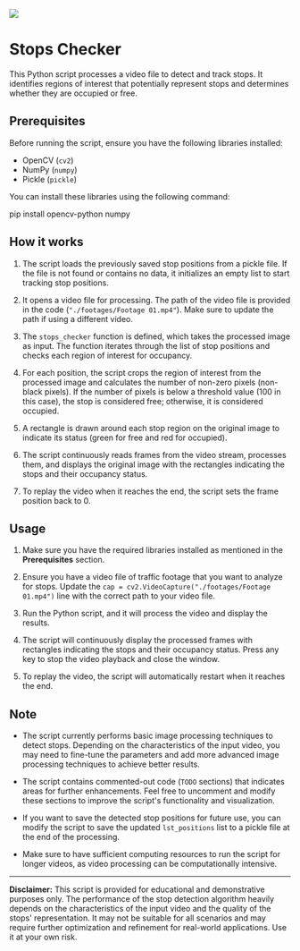 ![](https://github.com/HaithamAlhaji/CV-Truck-Stop/blob/main/footages/result.gif)

# Stops Checker

This Python script processes a video file to detect and track stops. It identifies regions of interest that potentially represent stops and determines whether they are occupied or free.

## Prerequisites

Before running the script, ensure you have the following libraries installed:

- OpenCV (`cv2`)
- NumPy (`numpy`)
- Pickle (`pickle`)

You can install these libraries using the following command:

pip install opencv-python numpy

## How it works

1. The script loads the previously saved stop positions from a pickle file. If the file is not found or contains no data, it initializes an empty list to start tracking stop positions.

2. It opens a video file for processing. The path of the video file is provided in the code (`"./footages/Footage 01.mp4"`). Make sure to update the path if using a different video.

3. The `stops_checker` function is defined, which takes the processed image as input. The function iterates through the list of stop positions and checks each region of interest for occupancy.

4. For each position, the script crops the region of interest from the processed image and calculates the number of non-zero pixels (non-black pixels). If the number of pixels is below a threshold value (100 in this case), the stop is considered free; otherwise, it is considered occupied.

5. A rectangle is drawn around each stop region on the original image to indicate its status (green for free and red for occupied).

6. The script continuously reads frames from the video stream, processes them, and displays the original image with the rectangles indicating the stops and their occupancy status.

7. To replay the video when it reaches the end, the script sets the frame position back to 0.

## Usage

1. Make sure you have the required libraries installed as mentioned in the **Prerequisites** section.

2. Ensure you have a video file of traffic footage that you want to analyze for stops. Update the `cap = cv2.VideoCapture("./footages/Footage 01.mp4")` line with the correct path to your video file.

3. Run the Python script, and it will process the video and display the results.

4. The script will continuously display the processed frames with rectangles indicating the stops and their occupancy status. Press any key to stop the video playback and close the window.

5. To replay the video, the script will automatically restart when it reaches the end.

## Note

- The script currently performs basic image processing techniques to detect stops. Depending on the characteristics of the input video, you may need to fine-tune the parameters and add more advanced image processing techniques to achieve better results.

- The script contains commented-out code (`TODO` sections) that indicates areas for further enhancements. Feel free to uncomment and modify these sections to improve the script's functionality and visualization.

- If you want to save the detected stop positions for future use, you can modify the script to save the updated `lst_positions` list to a pickle file at the end of the processing.

- Make sure to have sufficient computing resources to run the script for longer videos, as video processing can be computationally intensive.

---

**Disclaimer:** This script is provided for educational and demonstrative purposes only. The performance of the stop detection algorithm heavily depends on the characteristics of the input video and the quality of the stops' representation. It may not be suitable for all scenarios and may require further optimization and refinement for real-world applications. Use it at your own risk.
